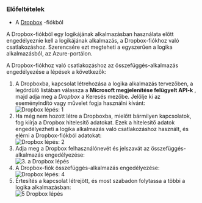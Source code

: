 ### <a name="prerequisites"></a>Előfeltételek
- A [Dropbox](https://www.Dropbox.com/) -fiókból 

A Dropbox-fiókból egy logikájának alkalmazásban használata előtt engedélyeznie kell a logikájának alkalmazás, a Dropbox-fiókhoz való csatlakozáshoz. Szerencsére ezt megteheti a egyszerűen a logika alkalmazásból, az Azure-portálon. 

A Dropbox-fiókhoz való csatlakozáshoz az összefüggés-alkalmazás engedélyezése a lépések a következők:

1. A Dropboxba, kapcsolat létrehozása a logika alkalmazás tervezőben, a legördülő listában válassza a **Microsoft megjelenítése felügyelt API-k** , majd adja meg a *Dropbox* a Keresés mezőbe. Jelölje ki az eseményindító vagy művelet fogja használni kívánt:  
  ![Dropbox lépés: 1](./media/connectors-create-api-dropbox/dropbox-1.png)
2. Ha még nem hozott létre a Dropboxba, mielőtt bármilyen kapcsolatok, fog kiírja a Dropbox hitelesítő adatokat. Ezek a hitelesítő adatok engedélyezheti a logika alkalmazás való csatlakozáshoz használt, és elérni a Dropbox-fiókból adatokat:  
  ![Dropbox lépés: 2](./media/connectors-create-api-dropbox/dropbox-2.png)
3. Adja meg a Dropbox felhasználónevét és jelszavát az összefüggés-alkalmazás engedélyezése:  
  ![3. a Dropbox lépés](./media/connectors-create-api-dropbox/dropbox-3.png)   
4. A Dropbox-fiók összefüggés-alkalmazás engedélyezése:  
  ![Dropbox lépés: 4](./media/connectors-create-api-dropbox/dropbox-4.png)
5. Értesítés a kapcsolat létrejött, és most szabadon folytassa a többi a logika alkalmazásban:  
  ![5 Dropbox lépés](./media/connectors-create-api-dropbox/dropbox-5.png)   
